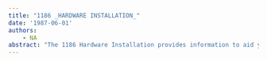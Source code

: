 ```yaml
---
title: "1186 _HARDWARE INSTALLATION_"
date: '1987-06-01'
authors: 
    - NA
abstract: "The 1186 Hardware Installation provides information to aid you in installing the 1186 Artificial Intelligence workstation."
---
```


